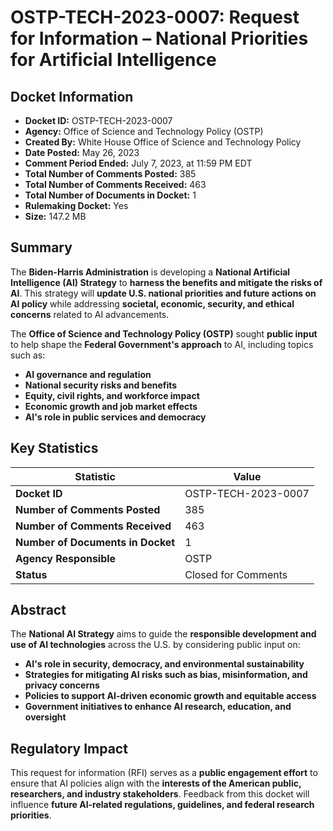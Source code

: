 # OSTP-TECH-2023-0007: Request for Information – National Priorities for Artificial Intelligence

## **Docket Information**
- **Docket ID:** OSTP-TECH-2023-0007  
- **Agency:** Office of Science and Technology Policy (OSTP)  
- **Created By:** White House Office of Science and Technology Policy  
- **Date Posted:** May 26, 2023  
- **Comment Period Ended:** July 7, 2023, at 11:59 PM EDT  
- **Total Number of Comments Posted:** 385  
- **Total Number of Comments Received:** 463  
- **Total Number of Documents in Docket:** 1  
- **Rulemaking Docket:** Yes  
- **Size:** 147.2 MB

## **Summary**
The **Biden-Harris Administration** is developing a **National Artificial Intelligence (AI) Strategy** to **harness the benefits and mitigate the risks of AI**. This strategy will **update U.S. national priorities and future actions on AI policy** while addressing **societal, economic, security, and ethical concerns** related to AI advancements.

The **Office of Science and Technology Policy (OSTP)** sought **public input** to help shape the **Federal Government's approach** to AI, including topics such as:
- **AI governance and regulation**
- **National security risks and benefits**
- **Equity, civil rights, and workforce impact**
- **Economic growth and job market effects**
- **AI's role in public services and democracy**

## **Key Statistics**
| **Statistic**                     | **Value**     |
|-----------------------------------|-------------|
| **Docket ID**                     | OSTP-TECH-2023-0007 |
| **Number of Comments Posted**     | 385          |
| **Number of Comments Received**   | 463          |
| **Number of Documents in Docket** | 1           |
| **Agency Responsible**            | OSTP         |
| **Status**                        | Closed for Comments |

## **Abstract**
The **National AI Strategy** aims to guide the **responsible development and use of AI technologies** across the U.S. by considering public input on:
- **AI's role in security, democracy, and environmental sustainability**
- **Strategies for mitigating AI risks such as bias, misinformation, and privacy concerns**
- **Policies to support AI-driven economic growth and equitable access**
- **Government initiatives to enhance AI research, education, and oversight**

## **Regulatory Impact**
This request for information (RFI) serves as a **public engagement effort** to ensure that AI policies align with the **interests of the American public, researchers, and industry stakeholders**. Feedback from this docket will influence **future AI-related regulations, guidelines, and federal research priorities**.



